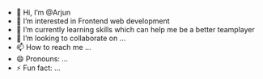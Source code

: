 - 👋 Hi, I’m @Arjun
- 👀 I’m interested in Frontend web development
- 🌱 I’m currently learning skills which can help me be a better teamplayer
- 💞️ I’m looking to collaborate on ...
- 📫 How to reach me ...
- 😄 Pronouns: ...
- ⚡ Fun fact: ...

<!---
Arjun-marmeto/Arjun-marmeto is a ✨ special ✨ repository because its `README.md` (this file) appears on your GitHub profile.
You can click the Preview link to take a look at your changes.
--->
